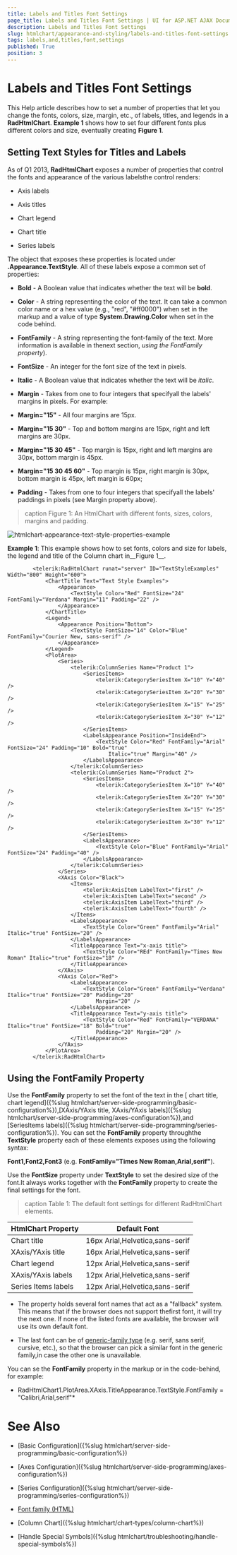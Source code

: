 ```yaml
---
title: Labels and Titles Font Settings
page_title: Labels and Titles Font Settings | UI for ASP.NET AJAX Documentation
description: Labels and Titles Font Settings
slug: htmlchart/appearance-and-styling/labels-and-titles-font-settings
tags: labels,and,titles,font,settings
published: True
position: 3
---
```


# Labels and Titles Font Settings



This Help article describes how to set a number of properties that let you change the fonts, colors, size, margin, etc., of labels, titles, and legends in a	__RadHtmlChart__. __Example 1__ shows how to set four different fonts plus different colors and size, eventually creating	__Figure 1__.

## Setting Text Styles for Titles and Labels

As of Q1 2013, __RadHtmlChart__ exposes a number of properties that control the fonts and appearance of the various labelsthe control renders:

* Axis labels

* Axis titles

* Chart legend

* Chart title

* Series labels

The object that exposes these properties is located under __<element>.Appearance.TextStyle__. All of these labels expose a common set of properties:

* __Bold__ - A Boolean value that indicates whether the text will be __bold__.

* __Color__ - A string representing the color of the text. It can take a common color name or a hex value (e.g., "red", "#ff0000") when set in the markup and a value of type __System.Drawing.Color__ when set in the code behind.

* __FontFamily__ - A string representing the font-family of the text. More information is available in thenext section, *using the FontFamily property*).

* __FontSize__ - An integer for the font size of the text in pixels.

* __Italic__ - A Boolean value that indicates whether the text will be *italic*.

* __Margin__ - Takes from one to four integers that specifyall the labels' margins in pixels. For example:

* __Margin="15"__ - All four margins are 15px.

* __Margin="15 30"__ - Top and bottom margins are 15px, right and left margins are 30px.

* __Margin="15 30 45"__ - Top margin is 15px, right and left margins are 30px,	bottom margin is 45px.

* __Margin="15 30 45 60"__ - Top margin is 15px, right margin is 30px,	bottom margin is 45px, left margin is 60px;

* __Padding__ - Takes from one to four integers that specifyall the labels' paddings in pixels (see Margin property above).
>caption Figure 1: An HtmlChart with different fonts, sizes, colors, margins and padding.

![htmlchart-appearance-text-style-properties-example](images/htmlchart-appearance-text-style-properties-example.png)

__Example 1__: This example shows how to set fonts, colors and size for labels, the legend and title of the Column chart in__Figure 1__.

````ASPNET
		<telerik:RadHtmlChart runat="server" ID="TextStyleExamples" Width="800" Height="600">
			<ChartTitle Text="Text Style Examples">
				<Appearance>
					<TextStyle Color="Red" FontSize="24" FontFamily="Verdana" Margin="11" Padding="22" />
				</Appearance>
			</ChartTitle>
			<Legend>
				<Appearance Position="Bottom">
					<TextStyle FontSize="14" Color="Blue" FontFamily="Courier New, sans-serif" />
				</Appearance>
			</Legend>
			<PlotArea>
				<Series>
					<telerik:ColumnSeries Name="Product 1">
						<SeriesItems>
							<telerik:CategorySeriesItem X="10" Y="40" />
							<telerik:CategorySeriesItem X="20" Y="30" />
							<telerik:CategorySeriesItem X="15" Y="25" />
							<telerik:CategorySeriesItem X="30" Y="12" />
						</SeriesItems>
						<LabelsAppearance Position="InsideEnd">
							<TextStyle Color="Red" FontFamily="Arial" FontSize="24" Padding="10" Bold="true"
								Italic="true" Margin="40" />
						</LabelsAppearance>
					</telerik:ColumnSeries>
					<telerik:ColumnSeries Name="Product 2">
						<SeriesItems>
							<telerik:CategorySeriesItem X="10" Y="40" />
							<telerik:CategorySeriesItem X="20" Y="30" />
							<telerik:CategorySeriesItem X="15" Y="25" />
							<telerik:CategorySeriesItem X="30" Y="12" />
						</SeriesItems>
						<LabelsAppearance>
							<TextStyle Color="Blue" FontFamily="Arial" FontSize="24" Padding="40" />
						</LabelsAppearance>
					</telerik:ColumnSeries>
				</Series>
				<XAxis Color="Black">
					<Items>
						<telerik:AxisItem LabelText="first" />
						<telerik:AxisItem LabelText="second" />
						<telerik:AxisItem LabelText="third" />
						<telerik:AxisItem LabelText="fourth" />
					</Items>
					<LabelsAppearance>
						<TextStyle Color="Green" FontFamily="Arial" Italic="true" FontSize="20" />
					</LabelsAppearance>
					<TitleAppearance Text="x-axis title">
						<TextStyle Color="REd" FontFamily="Times New Roman" Italic="true" FontSize="18" />
					</TitleAppearance>
				</XAxis>
				<YAxis Color="Red">
					<LabelsAppearance>
						<TextStyle Color="Green" FontFamily="Verdana" Italic="true" FontSize="20" Padding="20"
							Margin="20" />
					</LabelsAppearance>
					<TitleAppearance Text="y-axis title">
						<TextStyle Color="Red" FontFamily="VERDANA" Italic="true" FontSize="18" Bold="true"
							Padding="20" Margin="20" />
					</TitleAppearance>
				</YAxis>
			</PlotArea>
		</telerik:RadHtmlChart>
````



## Using the FontFamily Property

Use the __FontFamily__ property to set the font of the text in the [	chart title, chart legend]({%slug htmlchart/server-side-programming/basic-configuration%}),[XAxis/YAxis title, XAxis/YAxis labels]({%slug htmlchart/server-side-programming/axes-configuration%}),and [SeriesItems labels]({%slug htmlchart/server-side-programming/series-configuration%}). You can set the __FontFamily__ property throughthe __TextStyle__ property each of these elements exposes using the following syntax:

__Font1,Font2,Font3__ (e.g. __FontFamily="Times New Roman,Arial,serif"__).

Use the __FontSize__ property under __TextStyle__ to set the desired size of the font.It always works together with the __FontFamily__ property to create the final settings for the font.


>caption Table 1: The default font settings for different RadHtmlChart elements.

| HtmlChart Property | Default Font |
| ------ | ------ |
|Chart title|16px Arial,Helvetica,sans-serif|
|XAxis/YAxis title|16px Arial,Helvetica,sans-serif|
|Chart legend|12px Arial,Helvetica,sans-serif|
|XAxis/YAxis labels|12px Arial,Helvetica,sans-serif|
|Series Items labels|12px Arial,Helvetica,sans-serif|

* The property holds several font names that act as a "fallback" system. This means that if the browser does not support thefirst font, it will try the next one. If none of the listed fonts are available, the browser will use its own default font.

* The last font can be of [generic-family type](http://en.wikipedia.org/wiki/Font_family_%28HTML%29#Generic_fonts) (e.g. serif, sans serif, cursive, etc.), so that the browser can pick a similar font in the generic family,in case the other one is unavailable.

You can se the __FontFamily__ property in the markup or in the code-behind, for example:

* RadHtmlChart1.PlotArea.XAxis.TitleAppearance.TextStyle.FontFamily = "Calibri,Arial,serif"*

# See Also

 * [Basic Configuration]({%slug htmlchart/server-side-programming/basic-configuration%})

 * [Axes Configuration]({%slug htmlchart/server-side-programming/axes-configuration%})

 * [Series Configuration]({%slug htmlchart/server-side-programming/series-configuration%})

 * [Font family (HTML)](http://en.wikipedia.org/wiki/Font_family_%28HTML%29#Generic_fonts)

 * [Column Chart]({%slug htmlchart/chart-types/column-chart%})

 * [Handle Special Symbols]({%slug htmlchart/troubleshooting/handle-special-symbols%})
